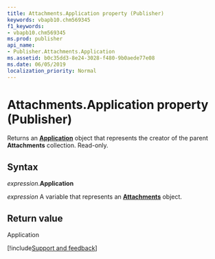 ```yaml
---
title: Attachments.Application property (Publisher)
keywords: vbapb10.chm569345
f1_keywords:
- vbapb10.chm569345
ms.prod: publisher
api_name:
- Publisher.Attachments.Application
ms.assetid: b0c35dd3-8e24-3028-f480-9b0aede77e08
ms.date: 06/05/2019
localization_priority: Normal
---
```



# Attachments.Application property (Publisher)

Returns an **[Application](Publisher.Application.md)** object that represents the creator of the parent **Attachments** collection. Read-only.


## Syntax

_expression_.**Application**

_expression_ A variable that represents an **[Attachments](Publisher.Attachments.md)** object.


## Return value

Application



[!include[Support and feedback](~/includes/feedback-boilerplate.md)]